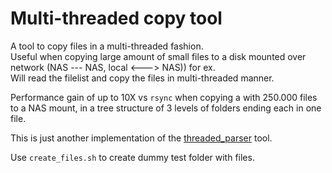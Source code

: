 # Multi-threaded copy tool

A tool to copy files in a multi-threaded fashion.  
Useful when copying large amount of small files to a disk mounted over network (NAS --- NAS, local <---> NAS)) for ex.  
Will read the filelist and copy the files in multi-threaded manner.

Performance gain of up to 10X vs `rsync` when copying a with 250.000 files to a NAS mount, in a tree structure of 3 levels of folders ending each in one file.

This is just another implementation of the [threaded_parser](https://github.com/magorbalassy/threaded_parser) tool.

Use `create_files.sh` to create dummy test folder with files.